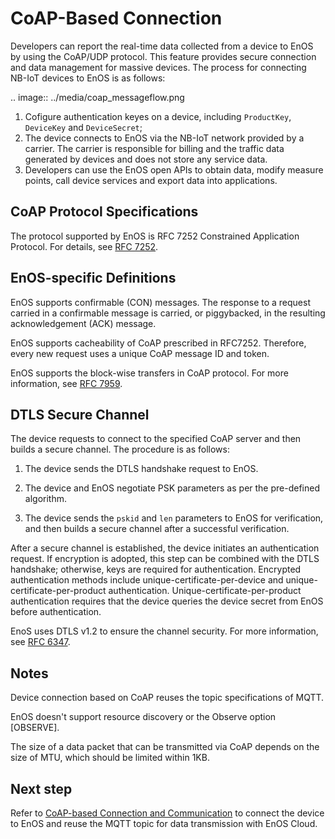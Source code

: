 # CoAP-Based Connection

Developers can report the real-time data collected from a device to EnOS by using the CoAP/UDP protocol. This feature provides secure connection and data management for massive devices. The process for connecting NB-IoT devices to EnOS is as follows:

 .. image:: ../media/coap_messageflow.png

1. Cofigure authentication keyes on a device, including `ProductKey`, `DeviceKey` and `DeviceSecret`;
2. The device connects to EnOS via the NB-IoT network provided by a carrier. The carrier is responsible for billing and the traffic data generated by devices and does not store any service data.
3. Developers can use the EnOS open APIs to obtain data, modify measure points, call device services and export data into applications.

## CoAP Protocol Specifications

The protocol supported by EnOS is RFC 7252 Constrained Application Protocol. For details, see [RFC 7252](https://tools.ietf.org/html/rfc7252?spm=a2c4g.11186623.2.12.2e2e3cb88Cjj8L).

## EnOS-specific Definitions

EnOS supports confirmable (CON) messages. The response to a request carried in a confirmable message is carried, or piggybacked, in the resulting acknowledgement (ACK) message.

EnOS supports cacheability of CoAP prescribed in RFC7252. Therefore, every new request uses a unique CoAP message ID and token.

EnOS supports the block-wise transfers in CoAP protocol. For more information, see [RFC 7959](https://tools.ietf.org/html/rfc7959).

## DTLS Secure Channel

The device requests to connect to the specified CoAP server and then builds a secure channel. The procedure is as follows:

1. The device sends the DTLS handshake request to EnOS.

2. The device and EnOS negotiate PSK parameters as per the pre-defined algorithm.

3. The device sends the `pskid` and `len` parameters to EnOS for verification, and then builds a secure channel after a successful verification.

After a secure channel is established, the device initiates an authentication request. If encryption is adopted, this step can be combined with the DTLS handshake; otherwise, keys are required for authentication. Encrypted authentication methods include unique-certificate-per-device and unique-certificate-per-product authentication. Unique-certificate-per-product authentication requires that the device queries the device secret from EnOS before authentication.

EnoS uses DTLS v1.2 to ensure the channel security. For more information, see [RFC 6347](https://tools.ietf.org/html/rfc6347?spm=a2c4g.11186623.2.13.2e2e3cb88Cjj8L).


## Notes

Device connection based on CoAP reuses the topic specifications of MQTT.

EnOS doesn't support resource discovery or the Observe option [OBSERVE].

The size of a data packet that can be transmitted via CoAP depends on the size of MTU, which should be limited within 1KB.

## Next step

Refer to [CoAP-based Connection and Communication](../reference/coap/index) to connect the device to EnOS and reuse the MQTT topic for data transmission with EnOS Cloud.
